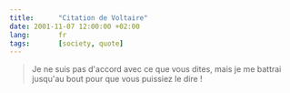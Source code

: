 ```yaml
---
title:      "Citation de Voltaire"
date: 2001-11-07 12:00:00 +02:00
lang:       fr
tags:       [society, quote]
---
```


> Je ne suis pas d'accord avec ce que vous dites, mais je me battrai jusqu'au bout pour que vous puissiez le dire !
